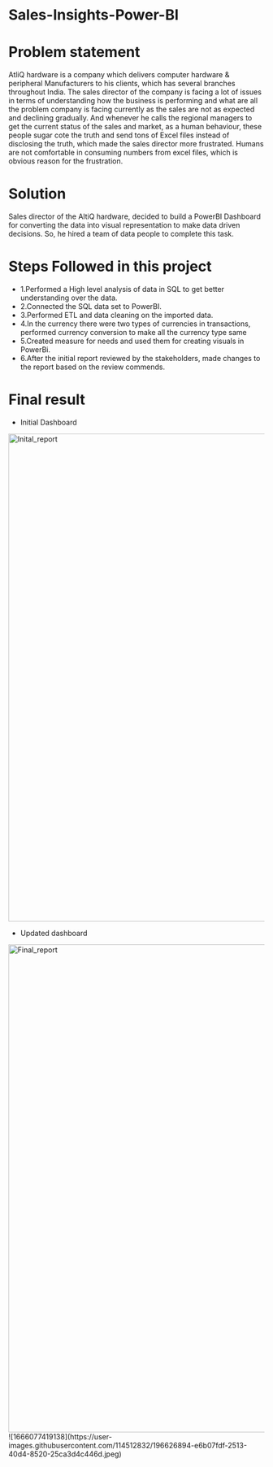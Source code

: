 # Sales-Insights-Power-BI
# Problem statement
AtliQ hardware is a company which delivers computer hardware & peripheral Manufacturers to his clients, which has several branches throughout India. The sales director of the company is facing a lot of issues in terms of understanding how the business is performing and what are all the problem company is facing currently as the sales are not as expected and declining gradually. And whenever he calls the regional managers to get the current status of the sales and market, as a human behaviour, these people sugar cote the truth and send tons of Excel files instead of disclosing the truth, which made the sales director more frustrated. Humans are not comfortable in consuming numbers from excel files, which is obvious reason for the frustration.

# Solution
Sales director of the AltiQ hardware, decided to build a PowerBI Dashboard for converting the data into visual representation to make data driven decisions. So, he hired a team of data people to complete this task.

# Steps Followed in this project
- 1.Performed a High level analysis of data in SQL to get better understanding over the data.
- 2.Connected the SQL data set to PowerBI.
- 3.Performed ETL and data cleaning on the imported data.
- 4.In the currency there were two types of currencies in transactions, performed currency conversion to make all the currency type same
- 5.Created measure for needs and used them for creating visuals in PowerBi.
- 6.After the initial report reviewed by the stakeholders, made changes to the report based on the review commends.

# Final result
- Initial Dashboard
<img width="960" alt="Inital_report" src="https://user-images.githubusercontent.com/114512832/196626510-f09de340-ef70-4903-a6d3-4d9315091153.png">


- Updated dashboard
<img width="960" alt="Final_report" src="https://user-images.githubusercontent.com/114512832/196626532-66fc7f87-071a-448c-9f1d-2171bedffe63.png">
![1666077419138](https://user-images.githubusercontent.com/114512832/196626894-e6b07fdf-2513-40d4-8520-25ca3d4c446d.jpeg)

